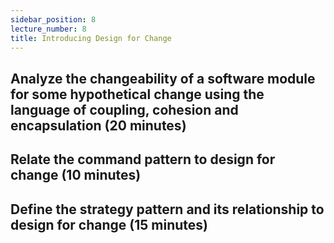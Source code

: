 ```yaml
---
sidebar_position: 8
lecture_number: 8
title: Introducing Design for Change
---
```


## Analyze the changeability of a software module for some hypothetical change using the language of coupling, cohesion and encapsulation (20 minutes)

## Relate the command pattern to design for change (10 minutes)

## Define the strategy pattern and its relationship to design for change (15 minutes)
